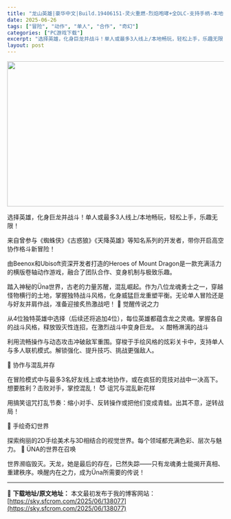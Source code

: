 ```yaml
---
title: "龙山英雄|豪华中文|Build.19406151-灵火重燃-烈焰咆哮+全DLC-支持手柄-本地多人|解压即撸|"
date: 2025-06-26
tags: ["冒险", "动作", "单人", "合作", "奇幻"]
categories: ["PC游戏下载"]
excerpt: "选择英雄，化身巨龙并战斗！单人或最多3人线上/本地畅玩，轻松上手，乐趣无限！ 来自曾参与《蜘蛛侠》《古惑狼》《天降英雄》等知名系列的开发者，带你开启高空协作格斗新冒险！ 由Beenox和Ubisoft资深开发者打造的Heroes of Mount Dragon是一款充满活力的横版卷轴动作游戏，融合了&hellip;"
layout: post
---
```


<img class="aligncenter size-full wp-image-138078" src="https://sky.sfcrom.com/wp-content/uploads/2025/06/2025062605340119.webp" alt="" width="600" height="338" />

选择英雄，化身巨龙并战斗！单人或最多3人线上/本地畅玩，轻松上手，乐趣无限！

来自曾参与《蜘蛛侠》《古惑狼》《天降英雄》等知名系列的开发者，带你开启高空协作格斗新冒险！

由Beenox和Ubisoft资深开发者打造的Heroes of Mount Dragon是一款充满活力的横版卷轴动作游戏，融合了团队合作、变身机制与极致乐趣。

踏入神秘的Üna世界，古老的力量苏醒，混乱崛起。作为八位龙魂勇士之一，穿越怪物横行的土地，掌握独特战斗风格，化身威猛巨龙重塑平衡。无论单人冒险还是与好友并肩作战，准备迎接炙热激战吧！
🐉 觉醒传说之力

从4位独特英雄中选择（后续还将追加4位），每位英雄都蕴含龙之灵魂。掌握各自的战斗风格，释放毁灭性连招，在激烈战斗中变身巨龙。
⚔️ 酣畅淋漓的战斗

利用流畅操作与动态攻击冲破敌军重围。穿梭于手绘风格的炫彩关卡中，支持单人与多人联机模式。解锁强化、提升技巧、挑战更强敌人。

👥 协作与混乱并存

在冒险模式中与最多3名好友线上或本地协作，或在疯狂的竞技对战中一决高下。想要胜利？击败对手，掌控混乱！
😈 诅咒与混乱新花样

用搞笑诅咒打乱节奏：缩小对手、反转操作或把他们变成青蛙。出其不意，逆转战局！

🎨 手绘奇幻世界

探索绚丽的2D手绘美术与3D相结合的视觉世界。每个领域都充满色彩、层次与魅力。
🐉 ÜNA的世界在召唤

世界濒临毁灭。天龙，她是最后的存在，已然失踪——只有龙魂勇士能揭开真相、重建秩序。唤醒内在之力，成为Üna所需要的传说！

---
📖 **下载地址/原文地址：** 本文最初发布于我的博客网站：[https://sky.sfcrom.com/2025/06/138077](https://sky.sfcrom.com/2025/06/138077)

